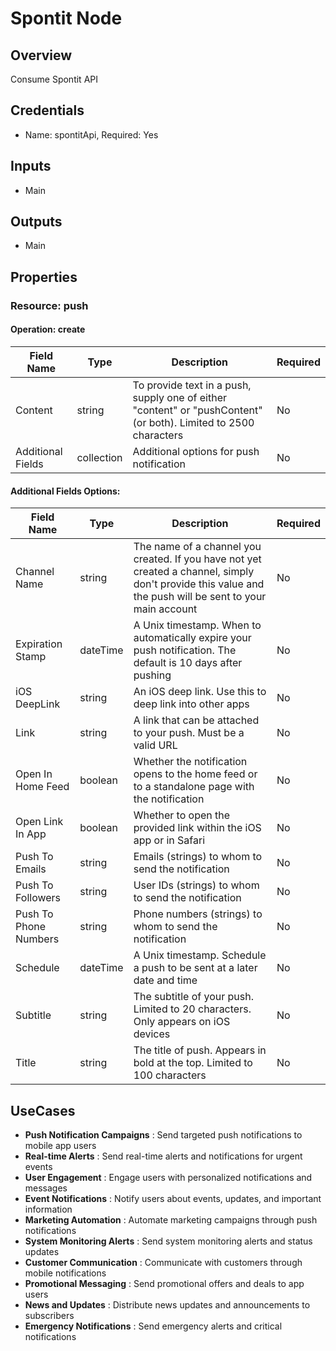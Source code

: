 # Spontit Node

## Overview

Consume Spontit API

## Credentials

- Name: spontitApi, Required: Yes

## Inputs

- Main

## Outputs

- Main

## Properties

### Resource: push

#### Operation: create

| Field Name | Type | Description | Required |
|---|---|---|---|
| Content | string | To provide text in a push, supply one of either "content" or "pushContent" (or both). Limited to 2500 characters | No |
| Additional Fields | collection | Additional options for push notification | No |

#### Additional Fields Options:

| Field Name | Type | Description | Required |
|---|---|---|---|
| Channel Name | string | The name of a channel you created. If you have not yet created a channel, simply don't provide this value and the push will be sent to your main account | No |
| Expiration Stamp | dateTime | A Unix timestamp. When to automatically expire your push notification. The default is 10 days after pushing | No |
| iOS DeepLink | string | An iOS deep link. Use this to deep link into other apps | No |
| Link | string | A link that can be attached to your push. Must be a valid URL | No |
| Open In Home Feed | boolean | Whether the notification opens to the home feed or to a standalone page with the notification | No |
| Open Link In App | boolean | Whether to open the provided link within the iOS app or in Safari | No |
| Push To Emails | string | Emails (strings) to whom to send the notification | No |
| Push To Followers | string | User IDs (strings) to whom to send the notification | No |
| Push To Phone Numbers | string | Phone numbers (strings) to whom to send the notification | No |
| Schedule | dateTime | A Unix timestamp. Schedule a push to be sent at a later date and time | No |
| Subtitle | string | The subtitle of your push. Limited to 20 characters. Only appears on iOS devices | No |
| Title | string | The title of push. Appears in bold at the top. Limited to 100 characters | No |

## UseCases

- **Push Notification Campaigns** : Send targeted push notifications to mobile app users
- **Real-time Alerts** : Send real-time alerts and notifications for urgent events
- **User Engagement** : Engage users with personalized notifications and messages
- **Event Notifications** : Notify users about events, updates, and important information
- **Marketing Automation** : Automate marketing campaigns through push notifications
- **System Monitoring Alerts** : Send system monitoring alerts and status updates
- **Customer Communication** : Communicate with customers through mobile notifications
- **Promotional Messaging** : Send promotional offers and deals to app users
- **News and Updates** : Distribute news updates and announcements to subscribers
- **Emergency Notifications** : Send emergency alerts and critical notifications

